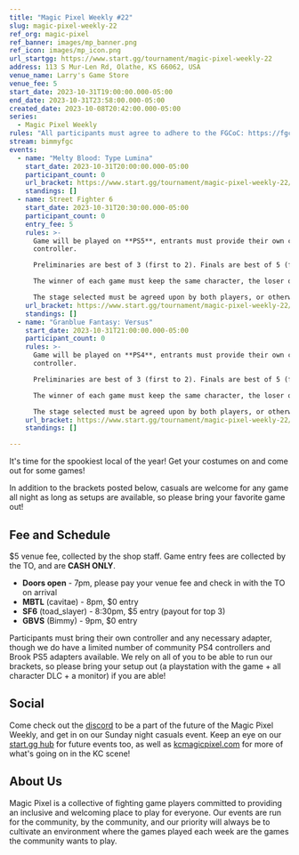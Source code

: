 ```yaml
---
title: "Magic Pixel Weekly #22"
slug: magic-pixel-weekly-22
ref_org: magic-pixel
ref_banner: images/mp_banner.png
ref_icon: images/mp_icon.png
url_startgg: https://www.start.gg/tournament/magic-pixel-weekly-22
address: 113 S Mur-Len Rd, Olathe, KS 66062, USA
venue_name: Larry's Game Store
venue_fee: 5
start_date: 2023-10-31T19:00:00.000-05:00
end_date: 2023-10-31T23:58:00.000-05:00
created_date: 2023-10-08T20:42:00.000-05:00
series:
  - Magic Pixel Weekly
rules: "All participants must agree to adhere to the FGCoC: https://fgcoc.com/"
stream: bimmyfgc
events:
  - name: "Melty Blood: Type Lumina"
    start_date: 2023-10-31T20:00:00.000-05:00
    participant_count: 0
    url_bracket: https://www.start.gg/tournament/magic-pixel-weekly-22/events/melty-blood-type-lumina/brackets/1485178/2242873
    standings: []
  - name: Street Fighter 6
    start_date: 2023-10-31T20:30:00.000-05:00
    participant_count: 0
    entry_fee: 5
    rules: >-
      Game will be played on **PS5**, entrants must provide their own compatible
      controller.  

      Preliminaries are best of 3 (first to 2). Finals are best of 5 (first to 3).  

      The winner of each game must keep the same character, the loser of that game may switch characters.  

      The stage selected must be agreed upon by both players, or otherwise selected at random.
    url_bracket: https://www.start.gg/tournament/magic-pixel-weekly-22/events/street-fighter-6/brackets/1485177/2242872
    standings: []
  - name: "Granblue Fantasy: Versus"
    start_date: 2023-10-31T21:00:00.000-05:00
    participant_count: 0
    rules: >-
      Game will be played on **PS4**, entrants must provide their own compatible
      controller.  

      Preliminaries are best of 3 (first to 2). Finals are best of 5 (first to 3).  

      The winner of each game must keep the same character, the loser of that game may switch characters.  

      The stage selected must be agreed upon by both players, or otherwise selected at random.
    url_bracket: https://www.start.gg/tournament/magic-pixel-weekly-22/events/granblue-fantasy-versus/brackets/1485173/2242868
    standings: []

---
```


It's time for the spookiest local of the year! Get your costumes on and come out for some games!

In addition to the brackets posted below, casuals are welcome for any game all night as long as setups are available, so please bring your favorite game out!

## Fee and Schedule
$5 venue fee, collected by the shop staff. Game entry fees are collected by the TO, and are **CASH ONLY**.

- **Doors open** - 7pm, please pay your venue fee and check in with the TO on arrival
- **MBTL** (cavitae) - 8pm, $0 entry 
- **SF6** (toad_slayer) - 8:30pm, $5 entry (payout for top 3)
- **GBVS** (Bimmy) - 9pm, $0 entry

Participants must bring their own controller and any necessary adapter, though we do have a limited number of community PS4 controllers and Brook PS5 adapters available. We rely on all of you to be able to run our brackets, so please bring your setup out (a playstation with the game + all character DLC + a monitor) if you are able!  

## Social
Come check out the [discord](https://discord.gg/jkmn6CVrrQ) to be a part of the future of the Magic Pixel Weekly, and get in on our Sunday night casuals event. Keep an eye on our [start.gg hub](https://www.start.gg/hub/magic-pixel) for future events too, as well as [kcmagicpixel.com](https://kcmagicpixel.com) for more of what's going on in the KC scene!

## About Us

Magic Pixel is a collective of fighting game players committed to providing an inclusive and welcoming place to play for everyone. Our events are run for the community, by the community, and our priority will always be to cultivate an environment where the games played each week are the games the community wants to play.
  